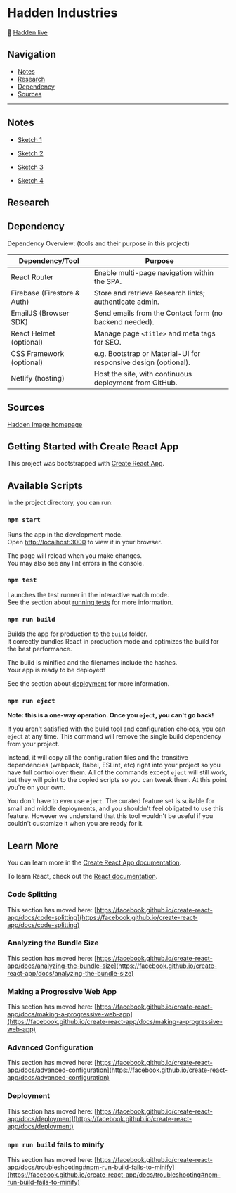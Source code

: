 # Hadden Industries 
🔗 [Hadden live](https://hadden.netlify.app/)

## Navigation 

- [Notes](#notes)
- [Research](#research)
- [Dependency](#dependency)
- [Sources](#sources)
<hr>

## Notes
- [Sketch 1](https://cdn.glitch.global/2a320c50-0d4b-4d99-9f9d-7334d9bc4008/hadden1.webp?v=1748230361144)

- [Sketch 2](https://cdn.glitch.global/2a320c50-0d4b-4d99-9f9d-7334d9bc4008/hadden2.webp?v=1748230372572)

- [Sketch 3](https://cdn.glitch.global/2a320c50-0d4b-4d99-9f9d-7334d9bc4008/hadden3.webp?v=1748230355246)

- [Sketch 4](https://cdn.glitch.global/2a320c50-0d4b-4d99-9f9d-7334d9bc4008/hadden4.webp?v=1748279350005)


## Research
## Dependency
Dependency Overview: (tools and their purpose in this project)

| Dependency/Tool         | Purpose                                                        |
|-------------------------|----------------------------------------------------------------|
| React Router            | Enable multi-page navigation within the SPA.                   |
| Firebase (Firestore & Auth) | Store and retrieve Research links; authenticate admin.     |
| EmailJS (Browser SDK)   | Send emails from the Contact form (no backend needed).         |
| React Helmet (optional) | Manage page `<title>` and meta tags for SEO.                   |
| CSS Framework (optional)| e.g. Bootstrap or Material-UI for responsive design (optional).|
| Netlify (hosting)       | Host the site, with continuous deployment from GitHub.         |

## Sources
[Hadden Image homepage](https://www.gtalumni.org/s/1481/alumni/17/magazine-pages.aspx?pgid=13309&gid=21&cid=30091)


## Getting Started with Create React App

This project was bootstrapped with [Create React App](https://github.com/facebook/create-react-app).

## Available Scripts

In the project directory, you can run:

### `npm start`

Runs the app in the development mode.\
Open [http://localhost:3000](http://localhost:3000) to view it in your browser.

The page will reload when you make changes.\
You may also see any lint errors in the console.

### `npm test`

Launches the test runner in the interactive watch mode.\
See the section about [running tests](https://facebook.github.io/create-react-app/docs/running-tests) for more information.

### `npm run build`

Builds the app for production to the `build` folder.\
It correctly bundles React in production mode and optimizes the build for the best performance.

The build is minified and the filenames include the hashes.\
Your app is ready to be deployed!

See the section about [deployment](https://facebook.github.io/create-react-app/docs/deployment) for more information.

### `npm run eject`

**Note: this is a one-way operation. Once you `eject`, you can't go back!**

If you aren't satisfied with the build tool and configuration choices, you can `eject` at any time. This command will remove the single build dependency from your project.

Instead, it will copy all the configuration files and the transitive dependencies (webpack, Babel, ESLint, etc) right into your project so you have full control over them. All of the commands except `eject` will still work, but they will point to the copied scripts so you can tweak them. At this point you're on your own.

You don't have to ever use `eject`. The curated feature set is suitable for small and middle deployments, and you shouldn't feel obligated to use this feature. However we understand that this tool wouldn't be useful if you couldn't customize it when you are ready for it.

## Learn More

You can learn more in the [Create React App documentation](https://facebook.github.io/create-react-app/docs/getting-started).

To learn React, check out the [React documentation](https://reactjs.org/).

### Code Splitting

This section has moved here: [https://facebook.github.io/create-react-app/docs/code-splitting](https://facebook.github.io/create-react-app/docs/code-splitting)

### Analyzing the Bundle Size

This section has moved here: [https://facebook.github.io/create-react-app/docs/analyzing-the-bundle-size](https://facebook.github.io/create-react-app/docs/analyzing-the-bundle-size)

### Making a Progressive Web App

This section has moved here: [https://facebook.github.io/create-react-app/docs/making-a-progressive-web-app](https://facebook.github.io/create-react-app/docs/making-a-progressive-web-app)

### Advanced Configuration

This section has moved here: [https://facebook.github.io/create-react-app/docs/advanced-configuration](https://facebook.github.io/create-react-app/docs/advanced-configuration)

### Deployment

This section has moved here: [https://facebook.github.io/create-react-app/docs/deployment](https://facebook.github.io/create-react-app/docs/deployment)

### `npm run build` fails to minify

This section has moved here: [https://facebook.github.io/create-react-app/docs/troubleshooting#npm-run-build-fails-to-minify](https://facebook.github.io/create-react-app/docs/troubleshooting#npm-run-build-fails-to-minify)
